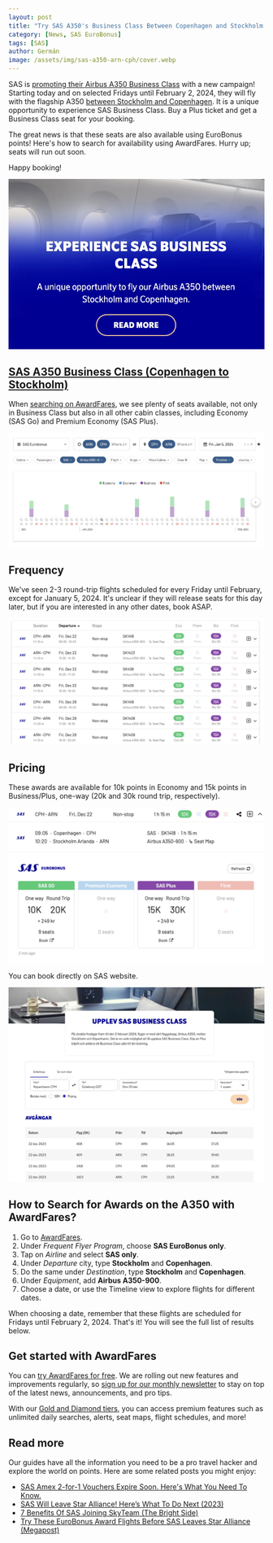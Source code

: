 ```yaml
---
layout: post
title: "Try SAS A350's Business Class Between Copenhagen and Stockholm (Before February 2024)"
category: [News, SAS EuroBonus]
tags: [SAS]
author: Germán
image: /assets/img/sas-a350-arn-cph/cover.webp
---
```


SAS is [promoting their Airbus A350 Business Class](https://www.sas.se/flyg-med-oss/a350/) with a new campaign! Starting today and on selected Fridays until February 2, 2024, they will fly with the flagship A350 [between Stockholm and Copenhagen](https://awardfares.com/search?ARN,CPH.CPH,ARN.;a:SK;e:350,351,359;o:departs;so:a;z:sas). It is a unique opportunity to experience SAS Business Class. Buy a Plus ticket and get a Business Class seat for your booking.

The great news is that these seats are also available using EuroBonus points! Here's how to search for availability using AwardFares. Hurry up; seats will run out soon.

Happy booking!

<img src="../assets/img/sas-a350-arn-cph/sas-website-banner.webp" alt="Copenhagen to Stockholm non-stop on the A350." class="noborder"/>

## [SAS A350 Business Class (Copenhagen to Stockholm)](https://awardfares.com/search?ARN,CPH.CPH,ARN.;a:SK;e:350,351,359;o:departs;so:a;z:sas)

When [searching on AwardFares](https://awardfares.com/search?ARN,CPH.CPH,ARN.;a:SK;e:350,351,359;o:departs;so:a;z:sas), we see plenty of seats available, not only in Business Class but also in all other cabin classes, including Economy (SAS Go) and Premium Economy (SAS Plus).

<img src="../assets/img/sas-a350-arn-cph/arn-cph-search.webp" alt="Copenhagen to Stockholm non-stop on the A350." class="noborder"/>

## Frequency

We've seen 2-3 round-trip flights scheduled for every Friday until February, except for January 5, 2024. It's unclear if they will release seats for this day later, but if you are interested in any other dates, book ASAP.

<img src="../assets/img/sas-a350-arn-cph/arn-cph-results.webp" alt="Copenhagen to Stockholm non-stop on the A350." class="noborder"/>

## Pricing

These awards are available for 10k points in Economy and 15k points in Business/Plus, one-way (20k and 30k round trip, respectively).

<img src="../assets/img/sas-a350-arn-cph/cph-arn-price.webp" alt="Copenhagen to Stockholm non-stop on the A350." class="noborder"/>

You can book directly on SAS website.

<img src="../assets/img/sas-a350-arn-cph/sas-website.webp" alt="Copenhagen to Stockholm non-stop on the A350." class="noborder"/>

## How to Search for Awards on the A350 with AwardFares?

1. Go to [AwardFares](https://awardfares.com/signup).
2. Under *Frequent Flyer Program*, choose **SAS EuroBonus only**.
3. Tap on *Airline* and select **SAS only**.
4. Under *Departure* city, type **Stockholm** and **Copenhagen**.
5. Do the same under *Destination*, type **Stockholm** and **Copenhagen**.
6. Under *Equipment*, add **Airbus A350-900**.
7. Choose a date, or use the Timeline view to explore flights for different dates.

When choosing a date, remember that these flights are scheduled for Fridays until February 2, 2024. That's it! You will see the full list of results below.

## Get started with AwardFares

You can [try AwardFares for free](https://awardfares.com/). We are rolling out new features and improvements regularly, so [sign up for our monthly newsletter](https://awardfares.com/newsletter) to stay on top of the latest news, announcements, and pro tips.

With our [Gold and Diamond tiers](https://awardfares.com/pricing), you can access premium features such as unlimited daily searches, alerts, seat maps, flight schedules, and more!

## Read more

Our guides have all the information you need to be a pro travel hacker and explore the world on points. Here are some related posts you might enjoy:

- [SAS Amex 2-for-1 Vouchers Expire Soon. Here's What You Need To Know.](https://blog.awardfares.com/sas-amex-2-for-1-2023/)
- [SAS Will Leave Star Alliance! Here’s What To Do Next (2023)](https://blog.awardfares.com/sas-acquisition/)
- [7 Benefits Of SAS Joining SkyTeam (The Bright Side)](https://blog.awardfares.com/sas-and-skyteam/)
- [Try These EuroBonus Award Flights Before SAS Leaves Star Alliance (Megapost)](https://blog.awardfares.com/eurobonus-star-alliance-awards/)